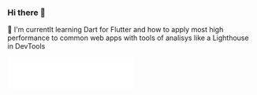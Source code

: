 ### Hi there 👋

🌱 I'm currentlt learning Dart for Flutter and how to apply most high performance to common web apps with tools of analisys like a Lighthouse in DevTools

 <img src="LALALA.SVG" width="256" height="64" alt="=D">

<!--
**CleberOtaviano/CleberOtaviano** is a ✨ _special_ ✨ repository because its `README.md` (this file) appears on your GitHub profile.

Here are some ideas to get you started:

- 🔭 I’m currently working on ...
- 🌱 I’m currently learning ...
- 👯 I’m looking to collaborate on ...
- 🤔 I’m looking for help with ...
- 💬 Ask me about ...
- 📫 How to reach me: ...
- 😄 Pronouns: ...
- ⚡ Fun fact: ...
-->
